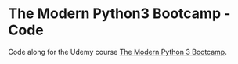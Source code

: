 # The Modern Python3 Bootcamp - Code

Code along for the Udemy course [The Modern Python 3 Bootcamp](https://www.udemy.com/course/the-modern-python3-bootcamp/).
